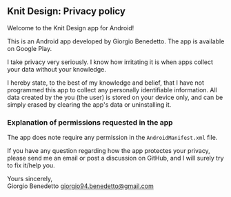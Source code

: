 ## Knit Design: Privacy policy

Welcome to the Knit Design app for Android!

This is an Android app developed by Giorgio Benedetto. The app is available on Google Play.

I take privacy very seriously.
I know how irritating it is when apps collect your data without your knowledge.

I hereby state, to the best of my knowledge and belief, that I have not programmed this app to collect any personally identifiable information. All data created by the you (the user) is stored on your device only, and can be simply erased by clearing the app's data or uninstalling it.

### Explanation of permissions requested in the app

The app does note require any permission in the `AndroidManifest.xml` file.

If you have any question regarding how the app protectes your privacy, please send me an email or post a discussion on GitHub, and I will surely try to fix it/help you.

Yours sincerely,  
Giorgio Benedetto
giorgio94.benedetto@gmail.com
